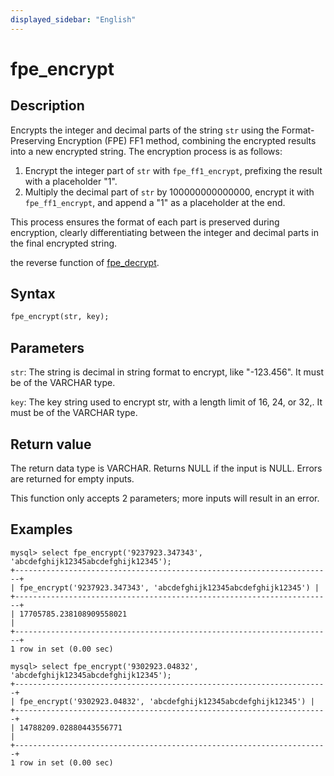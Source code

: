```yaml
---
displayed_sidebar: "English"
---
```


# fpe_encrypt

## Description

Encrypts the integer and decimal parts of the string `str` using the Format-Preserving Encryption (FPE) FF1 method, combining the encrypted results into a new encrypted string. The encryption process is as follows:

1. Encrypt the integer part of `str` with `fpe_ff1_encrypt`, prefixing the result with a placeholder "1".
2. Multiply the decimal part of `str` by 100000000000000, encrypt it with `fpe_ff1_encrypt`, and append a "1" as a placeholder at the end.

This process ensures the format of each part is preserved during encryption, clearly differentiating between the integer and decimal parts in the final encrypted string.

the reverse function of [fpe_decrypt](fpe_decrypt.md).


## Syntax

```Haskell
fpe_encrypt(str, key);
```

## Parameters

`str`: The string is decimal in string format to encrypt, like "-123.456". It must be of the VARCHAR type.

`key`: The key string used to encrypt str, with a length limit of 16, 24, or 32,. It must be of the VARCHAR type.

## Return value

The return data type is VARCHAR. Returns NULL if the input is NULL. Errors are returned for empty inputs.

This function only accepts 2 parameters; more inputs will result in an error.

## Examples

```Plain Text
mysql> select fpe_encrypt('9237923.347343', 'abcdefghijk12345abcdefghijk12345');
+-----------------------------------------------------------------------+
| fpe_encrypt('9237923.347343', 'abcdefghijk12345abcdefghijk12345') |
+-----------------------------------------------------------------------+
| 17705785.238108909558021                                              |
+-----------------------------------------------------------------------+
1 row in set (0.00 sec)

mysql> select fpe_encrypt('9302923.04832', 'abcdefghijk12345abcdefghijk12345');
+----------------------------------------------------------------------+
| fpe_encrypt('9302923.04832', 'abcdefghijk12345abcdefghijk12345') |
+----------------------------------------------------------------------+
| 14788209.02880443556771                                              |
+----------------------------------------------------------------------+
1 row in set (0.00 sec)
```